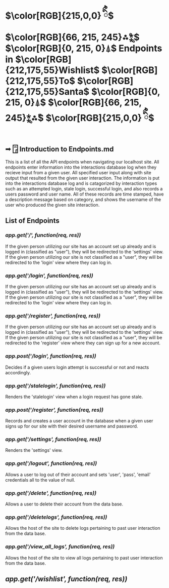 # $\color[RGB]{215,0,0} ིྀ྇$ $\color[RGB]{66, 215, 245}⁂̊⁑̥$ $\color[RGB]{0, 215, 0}⍋$ Endpoints in $\color[RGB]{212,175,55}Wishlist$ $\color[RGB]{212,175,55}To$ $\color[RGB]{212,175,55}Santa$ $\color[RGB]{0, 215, 0}⍋$ $\color[RGB]{66, 215, 245}⁑̥⁂̊$ $\color[RGB]{215,0,0} ིྀ྇$
## ➟ 𓉞 Introduction to Endpoints.md  
This is a list of all the API endpoints when navigating our localhost site. All endpoints enter information into the interactions database log when they recieve input from a given user. All specified user input along with site output that resulted from the given user interaction. The information is put into the interactions database log and is catagorized by interaction types such as an attempted login, stale login, successful login, and also records a users password and user name. All of these records are time stamped, have a description message based on category, and shows the username of the user who produced the given site interaction.
## List of Endpoints
### *app.get('/', function(req, res))*
If the given person utilizing our site has an account set up already and is logged in (classified as "user"), they will be redirected to the 'settings' view. If the given person utilizing our site is not classified as a "user", they will be redirected to the 'login' view where they can log in.
### *app.get('/login', function(req, res))*
If the given person utilizing our site has an account set up already and is logged in (classified as "user"), they will be redirected to the 'settings' view. If the given person utilizing our site is not classified as a "user", they will be redirected to the 'login' view where they can log in.
### *app.get('/register', function(req, res))*
If the given person utilizing our site has an account set up already and is logged in (classified as "user"), they will be redirected to the 'settings' view. If the given person utilizing our site is not classified as a "user", they will be redirected to the 'register' view where they can sign up for a new account.
### *app.post('/login', function(req, res))*
Decides if a given users login attempt is successful or not and reacts accordingly.
### *app.get('/stalelogin', function(req, res))*
Renders the 'stalelogin' view when a login request has gone stale.
### *app.post('/register', function(req, res))*
Records and creates a user account in the database when a given user signs up for our site with their desired username and password.
### *app.get('/settings', function(req, res))*
Renders the 'settings' view.
### *app.get('/logout', function(req, res))*
Allows a user to log out of their account and sets 'user', 'pass', 'email' credentials all to the value of null.
### *app.get('/delete', function(req, res))*
Allows a user to delete their account from the data base.
### *app.get('/deletelogs', function(req, res))*
Allows the host of the site to delete logs pertaining to past user interaction from the data base.
### *app.get('/view_all_logs', function(req, res))*
Allows the host of the site to view all logs pertaining to past user interaction from the data base.
## *app.get('/wishlist', function(req, res))*
